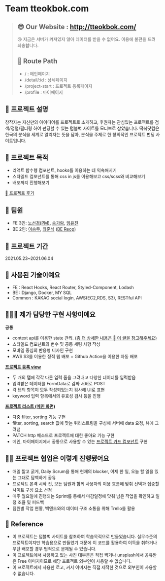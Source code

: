 # Team tteokbok.com

> ## 😎 Our Website : http://tteokbok.com/
> 😢 지금은 서버가 켜져있지 않아 데이터를 받을 수 없어요. 이용에 불편을 드려 죄송합니다.
>
> ## 📎 Route Path
>
> - / : 메인페이지
> - /detail/:id : 상세페이지
> - /project-start : 프로젝트 등록페이지
> - /profile : 마이페이지

## 💬 프로젝트 설명
창작자는 자신만의 아이디어를 프로젝트로 소개하고, 후원자는 관심있는 프로젝트를 검색/정렬/필터링 하여 펀딩할 수 있는 텀블벅 사이트를 모티브로 삼았습니다.
떡볶닷컴은 한국의 분식을 세계로 알리자는 뜻을 담아, 분식을 주제로 한 창의적인 프로젝트 펀딩 사이트입니다.

## 🎯 프로젝트 목적
- 리액트 함수형 컴포넌트, hooks를 이용하는 데 익숙해지기
- 스타일드 컴포넌트를 통해 css in js를 이용해보고 css/scss와 비교해보기
- 배포까지 진행해보기

[📎 프로젝트 후기](https://velog.io/@1703979/%ED%85%80%EB%B8%94%EB%B2%85-%ED%81%B4%EB%A1%A0-%ED%94%84%EB%A1%9C%EC%A0%9D%ED%8A%B8-%ED%9B%84%EA%B8%B0)

## 👫 팀원

- FE 3인: [노선경(PM)](https://velog.io/@celline1637), [송가람](https://velog.io/@sgr2134), [임유진](https://emewjin.github.io/)
- BE 2인: [이승무](https://goback.oopy.io/), [최준식](https://velog.io/@junsikchoi) ([BE Reop](https://github.com/wecode-bootcamp-korea/20-2nd-tteokbokcom-backend))

## 📅 프로젝트 기간

2021.05.23~2021.06.04

## 🔧 사용된 기술이예요

- FE : React Hooks, React Router, Styled-Component, Lodash
- BE : Django, Docker, MY SQL
- Common : KAKAO social login, AWS(EC2,RDS, S3), RESTful API

## 👩🏻‍🌾 제가 담당한 구현 사항이예요

**공통**
- context api를 이용한 state 관리. [(좀 더 상세한 내용은 📎 이 글을 참고해주세요)](https://emewjin.github.io/react/contextapi)
- 스타일드 컴포넌트의 변수 및 공통 세팅 사항 작성
- 모바일 중심의 반응형 디자인 구현
- AWS S3를 이용한 정적 웹 배포 + Github Action을 이용한 자동 배포

**[프로젝트 등록 view](https://github.com/wecode-bootcamp-korea/20-2nd-tteokbokcom-frontend/tree/master/src/pages/ProjectStart)**
- 두 개의 탭에 각각 다른 입력 폼을 그려내고 다양한 데이터를 입력받음
- 입력받은 데이터를 FormData로 감싸 서버로 POST
- 각 탭의 항목이 모두 작성되었는지 검사해 UI로 표현
- keyword 입력 항목에서의 유효성 검사 등을 진행

**[프로젝트 리스트 (메인 화면)](https://github.com/wecode-bootcamp-korea/20-2nd-tteokbokcom-frontend/tree/master/src/pages/Main)**
- 다중 filter, sorting 기능 구현
- filter, sorting, search 값에 맞는 쿼리스트링을 구성해 서버에 data 요청, 뷰에 그려냄
- PATCH http 메소드로 프로젝트에 대한 좋아요 기능 구현
- 메인, 마이페이지에서 공통으로 사용할 수 있는 [프로젝트 카드 컴포넌트](https://github.com/wecode-bootcamp-korea/20-2nd-tteokbokcom-frontend/tree/master/src/components/ProjectCard) 구현

## 🤝🏻 프로젝트 협업은 이렇게 진행됐어요
- 매일 짧고 굵게, Daily Scrum을 통해 현재의 blocker, 어제 한 일, 오늘 할 일을 있는 그대로 담백하게 공유
- 프로젝트 본격 시작 전, 모든 팀원과 함께 사용자의 이용 흐름에 맞춰 선택과 집중할 사이트 구성 요소 선정
- 매주 월요일에 진행되는 Sprint를 통해서 마감일정에 맞춰 남은 작업을 확인하고 일정 조율 및 피드백
- 팀원별 작업 현황, 백엔드와의 데이터 구조 소통을 위해 Trello를 활용

## 🚨 Reference
- 이 프로젝트는 텀블벅 사이트를 참조하여 학습목적으로 만들었습니다. 실무수준의 프로젝트이지만 학습용으로 만들었기 때문에 이 코드를 활용하여 이득을 취하거나 무단 배포할 경우 법적으로 문제될 수 있습니다.
- 이 프로젝트에서 사용하고 있는 사진 대부분은 직접 찍거나 unsplash에서 공유받은 Free 이미지이므로 해당 프로젝트 외부인이 사용할 수 없습니다.
- 이 프로젝트에서 사용한 로고, 커서 이미지는 직접 제작한 것으로 외부인이 사용할 수 없습니다.
